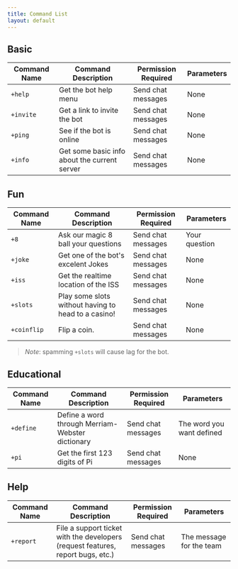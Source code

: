 ```yaml
---
title: Command List
layout: default
---
```


## Basic

| **Command Name** 	| **Command Description**      	                      | **Permission Required** 	|  **Parameters** 	|
|------------------	|---------------------------------------------------- |-------------------------	|------------------	|
| `+help`          	| Get the bot help menu        	                      | Send chat messages      	| None            	|
| `+invite`        	| Get a link to invite the bot 	                      | Send chat messages      	| None            	|
| `+ping`          	| See if the bot is online        	                  | Send chat messages      	| None            	|
| `+info`          	| Get some basic info about the current server  	    | Send chat messages      	| None            	|

## Fun

| **Command Name** 	| **Command Description**                     	        | **Permission Required**  	|  **Parameters** 	|
|------------------	|------------------------------------------------------ |--------------------------	|------------------	|
| `+8`            	| Ask our magic 8 ball your questions                   | Send chat messages      	| Your question   	|
| `+joke`          	| Get one of the bot's excelent Jokes                   | Send chat messages      	| None            	|
| `+iss`          	| Get the realtime location of the ISS                  | Send chat messages      	| None            	|
| `+slots`        	| Play some slots without having to head to a casino!   | Send chat messages      	| None            	|
| `+coinflip`       | Flip a coin.                                          | Send chat messages        | None              |

> *Note*: spamming `+slots` will cause lag for the bot.

## Educational

| **Command Name** 	| **Command Description**      	                      | **Permission Required** 	| **Parameters**          	|
|------------------	|---------------------------------------------------- |-------------------------	|-------------------------	|
| `+define`        	| Define a word through Merriam-Webster dictionary    | Send chat messages      	| The word you want defined	|
| `+pi`             | Get the first 123 digits of Pi                      | Send chat messages        | None                      |

## Help

| **Command Name** 	| **Command Description**      	                                                 | **Permission Required** 	|  **Parameters** 	|
|------------------	|------------------------------------------------------------------------------- |-------------------------	|------------------	|
| `+report`        	| File a support ticket with the developers (request features, report bugs, etc.)                     | Send chat messages      	| The message for the team        	|
